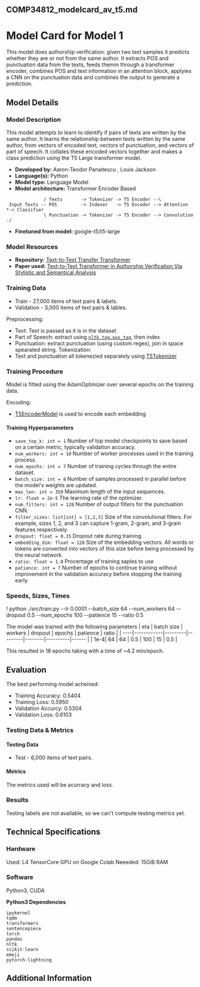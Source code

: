 COMP34812_modelcard_av_t5.md
---

# Model Card for Model 1

This model does authorship verification: given two text samples it predicts whether they are or not from the same author.
It extracts POS and punctuation data from the texts, feeds themm through a transformer encoder, combines POS and text information in an attention block, applyies a CNN on the punctuation data and combines the output to generate a prediction. 
<!-- Provide a quick summary of what the model is/does. -->

## Model Details

### Model Description

This model attempts to learn to identify if pairs of texts are written by the same author.
It learns the relationship between texts written by the same author, from vectors of encoded text, vectors of punctuation, and vectors of part of speech. It collates these encoded vectors together and makes a class prediction using the T5 Large transformer model.

- **Developed by:** Aaron-Teodor Panaitescu , Louis Jackson 
- **Language(s):** Python
- **Model type:** Language Model
- **Model architecture:** Transformer Encoder Based 
```text
              / Texts       -> Tokenizer -> T5 Encoder --\
 Input Texts -- POS         -> Indexer   -> T5 Encoder --> Attention    *-> Classifier
              \ Punctuation -> Tokenizer -> T5 Encoder --> Convolution -/
```
- **Finetuned from model:** google-t5/t5-large 

### Model Resources

- **Repository:** [Text-to-Text Transfer Transformer](https://github.com/LouisJackson3083/NLP-Authorship-Verification/) 
- **Paper used:** [Text-to-Text Transformer in Authorship Verification Via Stylistic and Semantical Analysis](https://ceur-ws.org/Vol-3180/paper-215.pdf)

### Training Data

- Train - 27,000 items of text pairs & labels.
- Validation - 3,000 items of text pairs & lables.

Preprocessing:
 - Text: Text is passed as it is in the dataset 
 - Part of Speech: extract using [`nltk.tag.pos_tag`](https://www.nltk.org/api/nltk.tag.pos_tag.html), then index 
 - Punctuation: extract punctuation (using custom regex), join in space spearated string.
Tokenization: 
 - Text and punctuation all tokenezied separately using [T5Tokenizer](https://huggingface.co/docs/transformers/en/model_doc/t5) 

### Training Procedure

Model is fitted using the AdamOptimizer over several epochs on the training data.

Encoding:
 - [T5EncoderModel](https://huggingface.co/docs/transformers/en/model_doc/t5) is used to encode each embedding 

#### Training Hyperparameters


- `save_top_k: int = 1` Number of top model checkpoints to save based on a certain metric, typically validation accuracy. 
- `num_workers: int = 10` Number of worker processes used in the training process.
- `num_epochs: int = 7` Number of training cycles through the entire dataset.
- `batch_size: int = 8` Number of samples processed in parallel before the model's weights are updated.
- `max_len: int = 350` Maximum length of the input sequences.
- `lr: float = 2e-5` The learning rate of the optimizer. 
- `num_filters: int = 128` Number of output filters for the punctuation CNN.
- `filter_sizes: list[int] = [1,2,3]` Size of the convolutional filters. For example, sizes 1, 2, and 3 can capture 1-gram, 2-gram, and 3-gram features respectively.
- `dropout: float = 0.15` Dropout rate during training.
- `embedding_dim: float = 128` Size of the embedding vectors. All words or tokens are converted into vectors of this size before being processed by the neural network.
- `ratio: float = 1.0` Procentage of training saples to use
- `patience: int = 7` Number of epochs to continue training without improvement in the validation accuracy before stopping the training early. 

<!--  {{ hyperparameters | default("[More Information Needed]", true)}} -->
### Speeds, Sizes, Times
! python ./src/train.py --lr 0.0001 --batch_size 64 --num_workers 64 --dropout 0.5 --num_epochs 100 --patience 15 --ratio 0.5

The model was trained with the following parameters
| eta | batch size | workers | dropout | epochs | patience | ratio |
| ----|------------|---------|---------|--------|----------|------ | 
| 1e-4| 64 | 64 | 0.5 | 100 | 15 | 0.5 | 

This resulted in 18 epochs taking with a time of ~4.2 min/epoch.
<!-- This section provides information about how roughly how long it takes to train the model and the size of the resulting model. -->


## Evaluation
The best performing model acheived:
- Training Accuracy: 0.5404
- Training Loss: 0.5950 
- Validation Accurcy: 0.5304
- Validation Loss: 0.6103 

<!-- This section describes the evaluation protocols and provides the results. -->

### Testing Data & Metrics

#### Testing Data
- Test - 6,000 items of text pairs. 

<!-- This should describe any evaluation data used (e.g., the development/validation set provided). -->


#### Metrics
The metrics used will be acurracy and loss.

<!-- These are the evaluation metrics being used. -->


### Results
Testing labels are not available, so we can't compute testing metrics yet.


## Technical Specifications

### Hardware
Used: L4 TensorCore GPU on Google Colab 
Neeeded: 15GiB RAM

### Software
Python3, CUDA

**Python3 Dependencies**
```text
ipykernel
tqdm
transformers
sentencepiece
torch
pandas
nltk
scikit-learn
emoji
pytorch-lightning
```


## Additional Information 

<!-- Any other information that would be useful for other people to know. -->

 
